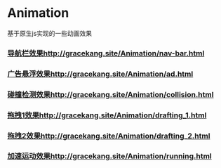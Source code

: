 # Animation
基于原生js实现的一些动画效果

### [导航栏效果]()http://gracekang.site/Animation/nav-bar.html
### [广告悬浮效果]()http://gracekang.site/Animation/ad.html
### [碰撞检测效果]()http://gracekang.site/Animation/collision.html
### [拖拽1效果]()http://gracekang.site/Animation/drafting_1.html
### [拖拽2效果]()http://gracekang.site/Animation/drafting_2.html
### [加速运动效果]()http://gracekang.site/Animation/running.html